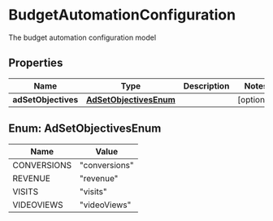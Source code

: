 

# BudgetAutomationConfiguration

The budget automation configuration model

## Properties

| Name | Type | Description | Notes |
|------------ | ------------- | ------------- | -------------|
|**adSetObjectives** | [**AdSetObjectivesEnum**](#AdSetObjectivesEnum) |  |  [optional] |



## Enum: AdSetObjectivesEnum

| Name | Value |
|---- | -----|
| CONVERSIONS | &quot;conversions&quot; |
| REVENUE | &quot;revenue&quot; |
| VISITS | &quot;visits&quot; |
| VIDEOVIEWS | &quot;videoViews&quot; |



